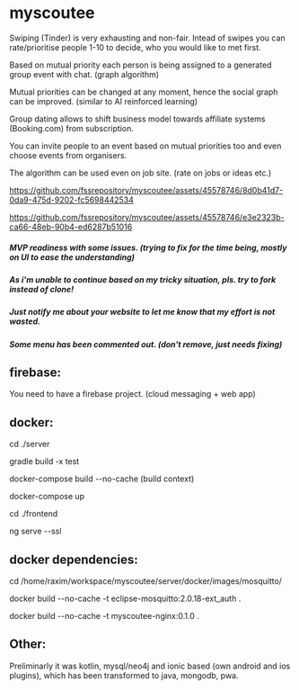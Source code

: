 # myscoutee

Swiping (Tinder) is very exhausting and non-fair. Intead of swipes you can rate/prioritise people 1-10 to decide, who you would like to met first.
   
Based on mutual priority each person is being assigned to a generated group event with chat. (graph algorithm)
   
Mutual priorities can be changed at any moment, hence the social graph can be improved. (similar to AI reinforced learning)
   
Group dating allows to shift business model towards affiliate systems (Booking.com) from subscription.

You can invite people to an event based on mutual priorities too and even choose events from organisers.
   
The algorithm can be used even on job site. (rate on jobs or ideas etc.)

https://github.com/fssrepository/myscoutee/assets/45578746/8d0b41d7-0da9-475d-9202-fc5698442534

https://github.com/fssrepository/myscoutee/assets/45578746/e3e2323b-ca66-48eb-90b4-ed6287b51016


##### MVP readiness with some issues. (trying to fix for the time being, mostly on UI to ease the understanding)
##### As i'm unable to continue based on my tricky situation, pls. try to fork instead of clone!
##### Just notify me about your website to let me know that my effort is not wasted.
##### Some menu has been commented out. (don't remove, just needs fixing)

firebase:
---------

You need to have a firebase project. (cloud messaging + web app)

docker:
-------
cd ./server

gradle build -x test

docker-compose build --no-cache (build context)

docker-compose up


cd ./frontend

ng serve --ssl

docker dependencies:
--------------------

cd /home/raxim/workspace/myscoutee/server/docker/images/mosquitto/

docker build --no-cache -t eclipse-mosquitto:2.0.18-ext_auth .

docker build --no-cache -t myscoutee-nginx:0.1.0 .

Other:
------

Preliminarly it was kotlin, mysql/neo4j and ionic based (own android and ios plugins), which has been transformed to java, mongodb, pwa.

